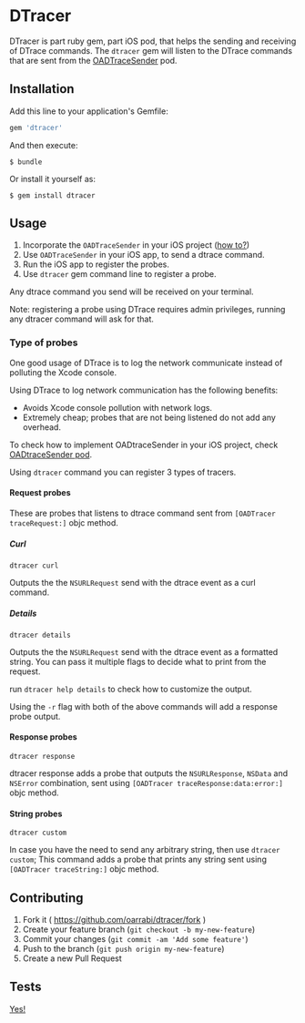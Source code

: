 # DTracer

DTracer is part ruby gem, part iOS pod, that helps the sending and receiving of DTrace commands.
The `dtracer` gem will listen to the DTrace commands that are sent from the [OADTraceSender]() pod.

## Installation

Add this line to your application's Gemfile:

```ruby
gem 'dtracer'
```

And then execute:

    $ bundle

Or install it yourself as:

    $ gem install dtracer

## Usage

1. Incorporate the `OADTraceSender` in your iOS project ([how to?]())
2. Use `OADTraceSender` in your iOS app, to send a dtrace command.
3. Run the iOS app to register the probes.
4. Use `dtracer` gem command line to register a probe.

Any dtrace command you send will be received on your terminal.   

Note: registering a probe using DTrace requires admin privileges, running any dtracer command will ask for that.

### Type of probes

One good usage of DTrace is to log the network communicate instead of polluting the Xcode console.

Using DTrace to log network communication has the following benefits:

- Avoids Xcode console pollution with network logs.
- Extremely cheap; probes that are not being listened do not add any overhead.

To check how to implement OADtraceSender in your iOS project, check [OADtraceSender pod]().

Using `dtracer` command you can register 3 types of tracers.

#### Request probes
These are probes that listens to dtrace command sent from `[OADTracer traceRequest:]` objc method. 

##### Curl

	dtracer curl
	
Outputs the the `NSURLRequest` send with the dtrace event as a curl command.

##### Details

	dtracer details
	
Outputs the the `NSURLRequest` send with the dtrace event as a formatted string. You can pass it multiple flags to decide what to print from the request.

run `dtracer help details` to check how to customize the output.


Using the `-r` flag with both of the above commands will add a response probe output.

#### Response probes

	dtracer response

dtracer response adds a probe that outputs the `NSURLResponse`, `NSData` and `NSError` combination, sent using `[OADTracer traceResponse:data:error:]` objc method. 

#### String probes

	dtracer custom

In case you have the need to send any arbitrary string, then use `dtracer custom`; This command adds a probe that prints any string sent using `[OADTracer traceString:]` objc method. 

## Contributing

1. Fork it ( https://github.com/oarrabi/dtracer/fork )
2. Create your feature branch (`git checkout -b my-new-feature`)
3. Commit your changes (`git commit -am 'Add some feature'`)
4. Push to the branch (`git push origin my-new-feature`)
5. Create a new Pull Request

## Tests
[Yes! ](https://github.com/oarrabi/dtracer/tree/master/spec)